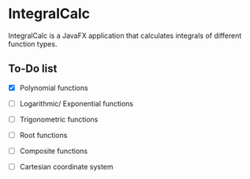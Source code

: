 # IntegralCalc
IntegralCalc is a JavaFX application that calculates integrals of different function types.

## To-Do list
- [x] Polynomial functions 
- [ ] Logarithmic/ Exponential functions
- [ ] Trigonometric functions
- [ ] Root functions
- [ ] Composite functions
- [ ] Cartesian coordinate system

